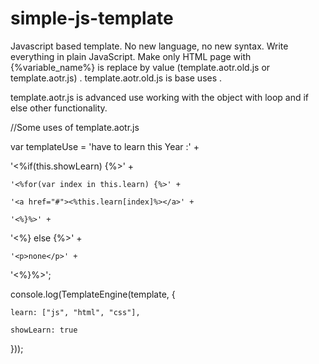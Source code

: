 # simple-js-template


Javascript based template. No new language, no new syntax. Write everything in plain JavaScript.
Make only HTML page with {%variable_name%} is replace by value (template.aotr.old.js or template.aotr.js) .
 template.aotr.old.js is base uses .

template.aotr.js is advanced use working with the object with loop and if else other functionality.

//Some uses of template.aotr.js

var templateUse = 
'have to learn this Year :' +

'<%if(this.showLearn) {%>' +

    '<%for(var index in this.learn) {%>' + 
    
    '<a href="#"><%this.learn[index]%></a>' +
    
    '<%}%>' +
    
'<%} else {%>' +

    '<p>none</p>' +

'<%}%>';

console.log(TemplateEngine(template, {

    learn: ["js", "html", "css"],
    
    showLearn: true
    
}));
